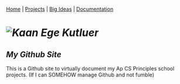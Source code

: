 [Home](https://kaankutluer.github.io/kaankutluer.github.io/) | [Projects](projects.md) | [Big Ideas](big_ideas.md) | [Documentation](documentation.md)

# ***![Kaan Ege Kutluer]()***

## ***My Github Site***

This is a Github site to virtually document my Ap CS Principles school projects.
(If I can SOMEHOW manage Github and not fumble)

